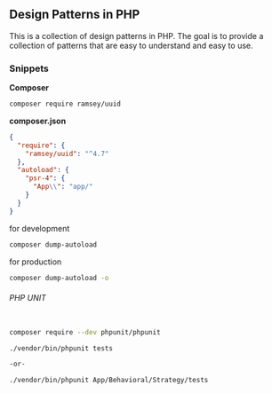 ## Design Patterns in PHP

This is a collection of design patterns in PHP. The goal is to provide a
collection of patterns that are easy to understand and easy to use.

### Snippets

**Composer**

```bash
composer require ramsey/uuid
```

**composer.json**

```json
{
  "require": {
    "ramsey/uuid": "^4.7"
  },
  "autoload": {
    "psr-4": {
      "App\\": "app/"
    }
  }
}
```

for development

```bash
composer dump-autoload
```

for production

```bash
composer dump-autoload -o
```

###### PHP UNIT

```bash

composer require --dev phpunit/phpunit

./vendor/bin/phpunit tests

-or-

./vendor/bin/phpunit App/Behavioral/Strategy/tests
```
